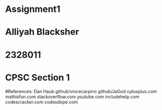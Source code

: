 # Assignment1
# Alliyah Blacksher
# 2328011
# CPSC Section 1


#References:
Dan Haub
github/vincecarpino
github/JaGod
cplusplus.com
mathisfun.com
stackoverflow.com
youtube.com
includehelp.com
codescracker.com
codesdope.com
